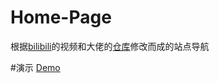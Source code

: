 # Home-Page
根据[bilibili](https://www.bilibili.com/video/BV1bE411k7Ni)的视频和大佬的[仓库](https://github.com/fuyanz/bilibili-codes)修改而成的站点导航

#演示
[Demo](https://hongtonyoo.github.io/Home-Page)
